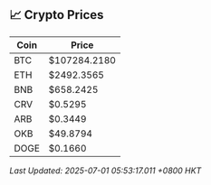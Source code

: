 ## 📈 Crypto Prices

| Coin | Price |
| ---- | ----- |
| BTC | $107284.2180 |
| ETH | $2492.3565 |
| BNB | $658.2425 |
| CRV | $0.5295 |
| ARB | $0.3449 |
| OKB | $49.8794 |
| DOGE | $0.1660 |

_Last Updated: 2025-07-01 05:53:17.011 +0800 HKT_